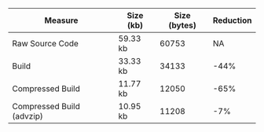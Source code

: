 | Measure | Size (kb) | Size (bytes) | Reduction |
| --- | --- | --- | --- |
| Raw Source Code | 59.33 kb | 60753 | NA |
| Build | 33.33 kb | 34133 | -44% |
| Compressed Build | 11.77 kb | 12050 | -65% |
| Compressed Build (advzip) | 10.95 kb | 11208 | -7% |
